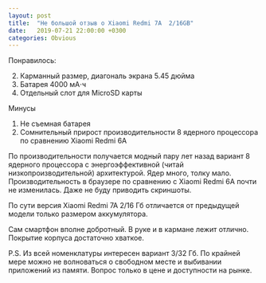 ```yaml
---
layout: post
title:  "Не большой отзыв о Xiaomi Redmi 7A  2/16GB"
date:   2019-07-21 22:00:00 +0300
categories: Obvious
---
```


Понравилось:

2. Карманный размер, диагональ экрана 5.45 дюйма
3. Батарея 4000 мА⋅ч
4. Отдельный слот для MicroSD карты

Минусы

1. Не съемная батарея
2. Сомнительный прирост производительности 8 ядерного процессора по сравнению Xiaomi Redmi 6A

По производительности получается модный пару лет назад вариант 8 ядерного процессора с
энергоэффективной (читай низкопроизводительной) архитектурой. Ядер много, толку мало.
Производительность в браузере по сравнению с Xiaomi Redmi 6A почти не изменилась. 
Даже не буду приводить скриншоты. 

По сути версия Xiaomi Redmi 7A 2/16 Гб отличается от 
предыдущей модели только размером аккумулятора.

Сам смартфон вполне добротный. В руке и в кармане лежит отлично. Покрытие корпуса достаточно хваткое.

P.S. Из всей номенклатуры интересен вариант 3/32 Гб. По крайней мере 
можно не волноваться о свободном месте и выбивании приложений из памяти. 
Вопрос только в цене и доступности на рынке.

